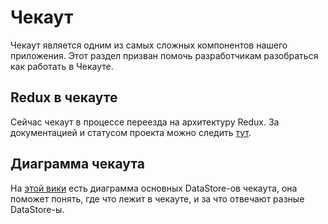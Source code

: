 # Чекаут

Чекаут является одним из самых сложных компонентов нашего приложения. Этот раздел призван помочь разработчикам разобраться как работать в Чекауте.

## Redux в чекауте

Сейчас чекаут в процессе переезда на архитектуру Redux. За документацией и статусом проекта можно следить [тут](https://wiki.yandex-team.ru/users/kuanysh-z/redaks-v-chekaute-android/).

## Диаграмма чекаута

На [этой вики](https://wiki.yandex-team.ru/users/mfkuznetsov/diagramma-chekauta/) есть диаграмма основных DataStore-ов чекаута, она поможет понять, где что лежит в чекауте, и за что отвечают разные DataStore-ы.

